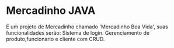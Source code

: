 # Mercadinho JAVA
É um projeto de Mercadinho chamado 'Mercadinho Boa Vida', suas funcionalidades serão: 
Sistema de login. 
Gerenciamento de produto,funcionario e cliente com CRUD.
